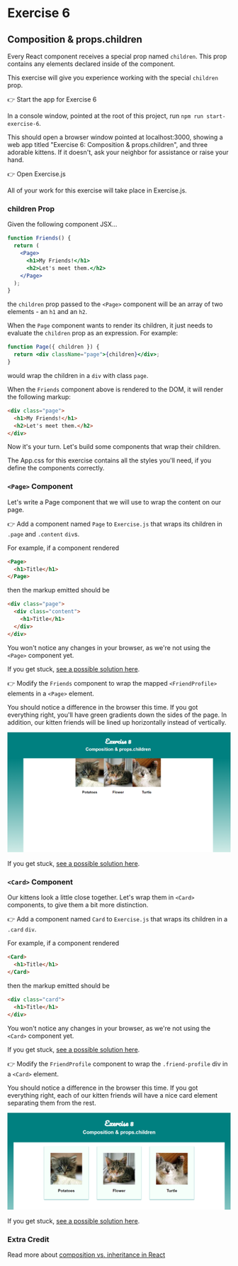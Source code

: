 # Exercise 6

## Composition & props.children

Every React component receives a special prop named `children`. This prop contains any elements declared inside of the component.

This exercise will give you experience working with the special `children` prop.

👉 Start the app for Exercise 6

In a console window, pointed at the root of this project, run `npm run start-exercise-6`.

This should open a browser window pointed at localhost:3000, showing a web app titled "Exercise 6: Composition & props.children", and three adorable kittens. If it doesn't, ask your neighbor for assistance or raise your hand.

👉 Open Exercise.js

All of your work for this exercise will take place in Exercise.js.

### children Prop

Given the following component JSX...

```jsx
function Friends() {
  return (
    <Page>
      <h1>My Friends!</h1>
      <h2>Let's meet them.</h2>
    </Page>
  );
}
```

the `children` prop passed to the `<Page>` component will be an array of two elements - an `h1` and an `h2`.

When the `Page` component wants to render its children, it just needs to evaluate the `children` prop as an expression. For example:

```jsx
function Page({ children }) {
  return <div className="page">{children}</div>;
}
```

would wrap the children in a `div` with class `page`.

When the `Friends` component above is rendered to the DOM, it will render the following markup:

```html
<div class="page">
  <h1>My Friends!</h1>
  <h2>Let's meet them.</h2>
</div>
```

Now it's your turn. Let's build some components that wrap their children.

The App.css for this exercise contains all the styles you'll need, if you define the components correctly.

### `<Page>` Component

Let's write a Page component that we will use to wrap the content on our page.

👉 Add a component named `Page` to `Exercise.js` that wraps its children in `.page` and `.content` `div`s.

For example, if a component rendered

```html
<Page>
  <h1>Title</h1>
</Page>
```

then the markup emitted should be

```html
<div class="page">
  <div class="content">
    <h1>Title</h1>
  </div>
</div>
```

You won't notice any changes in your browser, as we're not using the `<Page>` component yet.

If you get stuck, [see a possible solution here](./SOLUTIONS.md#page).

👉 Modify the `Friends` component to wrap the mapped `<FriendProfile>` elements in a `<Page>` element.

You should notice a difference in the browser this time. If you got everything right, you'll have green gradients down the sides of the page. In addition, our kitten friends will be lined up horizontally instead of vertically.

![](docs/pages.png)

If you get stuck, [see a possible solution here](./SOLUTIONS.md#friends-with-page).

### `<Card>` Component

Our kittens look a little close together. Let's wrap them in `<Card>` components, to give them a bit more distinction.

👉 Add a component named `Card` to `Exercise.js` that wraps its children in a `.card` `div`.

For example, if a component rendered

```html
<Card>
  <h1>Title</h1>
</Card>
```

then the markup emitted should be

```html
<div class="card">
  <h1>Title</h1>
</div>
```

You won't notice any changes in your browser, as we're not using the `<Card>` component yet.

If you get stuck, [see a possible solution here](./SOLUTIONS.md#card).

👉 Modify the `FriendProfile` component to wrap the `.friend-profile` div in a `<Card>` element.

You should notice a difference in the browser this time. If you got everything right, each of our kitten friends will have a nice card element separating them from the rest.

![Finished](docs/pages-and-cards.png)

If you get stuck, [see a possible solution here](./SOLUTIONS.md#friendprofile-with-card).

### Extra Credit

Read more about [composition vs. inheritance in React](https://reactjs.org/docs/composition-vs-inheritance.html)
